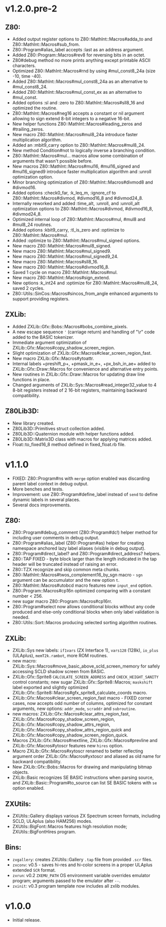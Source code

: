v1.2.0.pre-2
============

Z80:
---
* Added output register options to Z80::MathInt::Macros#adda_to and Z80::MathInt::Macros#sub_from.
* Z80::Program#alias_label accepts :last as an address argument.
* Added Z80::Program::Macros#rev8 for reversing bits in an octet.
* Z80#debug method no more prints anything except printable ASCII characters.
* Optimized Z80::MathInt::Macros#rnd by using #mul_const8_24a (size -10, time -40).
* Added Z80::MathInt::Macros#mul_const8_24a as an alternative to #mul_const8_24.
* Added Z80::MathInt::Macros#mul_const_ex as an alternative to #mul_const.
* Added options :sl and :zero to Z80::MathInt::Macros#sll8_16 and optimized the routine.
* Z80::MathInt::Macros#neg16 accepts a constant or nil argument allowing to sign extend 8-bit integers to a negative 16-bit.
* New helper functions Z80::MathInt::Macros#leading_zeros and #trailing_zeros.
* New macro Z80::MathInt::Macros#mul8_24a introduce faster multiplication algorithm.
* Added an :mbit9_carry option to Z80::MathInt::Macros#mul8_24.
* New method Condition#not to logically inverse a branching condition.
* Z80::MathInt::Macros#mul... macros allow some combination of arguments that wasn't possible before.
* New macros Z80::MathInt::Macros#mul16, #mul16_signed and #mul16_signed9 introduce faster multiplication algorithm
  and :unroll optimization option.
* Minor branching optimization of Z80::MathInt::Macros#divmod8 and #divmod16.
* Added options :check0_far, :k_leq_m, :ignore_cf to Z80::MathInt::Macros#divmod, #divmod16_8 and #divmod24_8.
* Internally reworked and added :time_alt, :unroll, and :unroll_alt optimization options to Z80::MathInt::Macros#divmod, #divmod16_8, #divmod24_8.
* Optimized internal loop of Z80::MathInt::Macros#mul, #mul8 and #mul8_24 routines.
* Added options :kbit9_carry, :tl_is_zero and :optimize to Z80::MathInt::Macros#mul.
* Added :optimize to Z80::MathInt::Macros#mul_signed options.
* New macro Z80::MathInt::Macros#mul8_signed.
* New macro Z80::MathInt::Macros#mul_signed9.
* New macro Z80::MathInt::Macros#mul_signed9_24.
* New macro Z80::MathInt::Macros#sll8_16.
* New macro Z80::MathInt::Macros#divmod16_8.
* Saved 1 cycle on macro Z80::MathInt::Macros#mul.
* New macro Z80::MathInt::Macros#sign_extend.
* New options :k_int24 and :optimize for Z80::MathInt::Macros#mul8_24, saved 2 cycles.
* Z80::Utils::SinCos::Macros#sincos_from_angle enhanced arguments to support providing registers.

ZXLib:
-----
* Added ZXLib::Gfx::Bobs::Macros#bobs_combine_pixels.
* A new escape sequence `'` (carriage return) and handling of "\r" code added to the BASIC tokenizer.
* Immediate argument optimization of ZXLib::Gfx::Macros#copy_shadow_screen_region.
* Slight optimization of ZXLib::Gfx::Macros#clear_screen_region_fast.
* New macro ZXLib::Gfx::Macros#ytoattr.
* Internal labels +preshift_p+, +pmask_in_e+, +px_bsh_in_ae+ added to ZXLib::Gfx::Draw::Macros for convenience and alternative entry points.
* New routines in ZXLib::Gfx::Draw::Macros for updating draw line functions in place.
* Changed arguments of ZXLib::Sys::Macros#read_integer32_value to 4 8-bit registers instead of 2 16-bit registers, maintaining backward compatibility.

Z80Lib3D:
--------
* New library created.
* Z80Lib3D::Primitives struct collection added.
* Z80Lib3D::Quaternion module with helper functions added.
* Z80Lib3D::Matrix3D class with macros for applying matrices added.
* Float::to_fixed16_8 method defined in fixed_float.rb file.


v1.1.0
======

* FIXED: Z80::Program#ns with `merge` option enabled was discarding parent label context in debug output.
* More benches and tests.
* Improvement: use Z80::Program#define_label instead of `send` to define dynamic labels in several places.
* Several docs improvements.

Z80:
---
* Z80::Program#debug_comment (Z80::Program#dc!) helper method for including user comments in debug output.
* Z80::Program#alias_label (Z80::Program#as) helper for creating namespace anchored lazy label aliases (visible in debug output).
* Z80::Program#direct_label? and Z80::Program#direct_address? helpers.
* Z80::TAP FIXED - byte block larger than the length indicated in the tap header will be truncated instead of raising an error.
* Z80::TZX recognize and skip common meta chunks.
* Z80::MathInt::Macros#twos_complement16_by_sgn macro - `sgn` argument can be accumulator and the new option `t`.
* Z80::MathInt::Macros#utobcd macro features new `input_end` option.
* Z80::Program::Macros#cp16n optimized comparing with a constant number < 256.
* new sugar macro Z80::Program::Macros#cp16rr.
* Z80::Program#select now allows conditional blocks without any code produced and else-only conditional blocks when only label validation is needed.
* Z80::Utils::Sort::Macros producing selected sorting algorithm routines.

ZXLib:
-----
* ZXLib::Sys new labels: `if1vars` (ZX Interface 1), `vars128` (128k), `io_plus` (ULAplus), `memT2k.rambot`, more ROM routines.
* new macro: ZXLib::Sys::Macros#move_basic_above_scld_screen_memory for safely accessing SCLD shadow screen from BASIC.
* ZXLib::Gfx::Sprite8 `CALCULATE_SCREEN_ADDRESS` and `CHECK_HEIGHT_SANITY` control constants; new sugar ZXLib::Gfx::Sprite8::Macros; `maskshift` label exported and slightly optimized ZXLib::Gfx::Sprite8::Macros#gfx_sprite8_calculate_coords macro.
* ZXLib::Gfx::Macros#clear_screen_region_fast macro - FIXED corner cases, now accepts odd number of columns, optimized for constant arguments, new options: `addr_mode`, `scraddr` and `subroutine`.
* new macros: ZXLib::Gfx::Macros#clear_attrs_region_fast, ZXLib::Gfx::Macros#copy_shadow_screen_region, ZXLib::Gfx::Macros#copy_shadow_attrs_region, ZXLib::Gfx::Macros#copy_shadow_attrs_region_quick and ZXLib::Gfx::Macros#copy_shadow_screen_region_quick.
* Macros ZXLib::Gfx::Macros#nextline, ZXLib::Gfx::Macros#prevline and ZXLib::Gfx::Macros#ytoscr features new `hires` option.
* Macro ZXLib::Gfx::Macros#xytoscr renamed to better reflecting argument order ZXLib::Gfx::Macros#yxtoscr and aliased as old name for backward compatibility.
* New ZXLib::Gfx::Bobs::Macros for drawing and manipulating bitmap objects.
* ZXLib::Basic recognizes SE BASIC instructions when parsing source, and ZXLib::Basic::Program#to_source can list SE BASIC tokens with `se` option enabled.

ZXUtils:
-------
* ZXUtils::Gallery displays various ZX Spectrum screen formats, including SCLD, ULAplus (also HAM256) modes.
* ZXUtils::BigFont::Macros features high resolution mode; ZXUtils::BigFontHires program.

Bins:
----
* `zxgallery`: creates ZXUtils::Gallery `.tap` file from provided `.scr` files.
* `zxconv`: v0.5 - saves hi-res and hi-color screens in a proper ULAplus extended `SCR` format.
* `zxrun`: v0.2 `ZXEMU_PATH` OS environment variable overrides emulator program; arguments passed to the emulator after `--`.
* `zxinit`: v0.3 program template now includes all zxlib modules.

v1.0.0
======

* Initial release.
